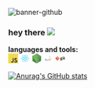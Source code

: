 ![banner-github](https://user-images.githubusercontent.com/89623331/162742829-cff5914b-3359-482f-bf01-748f529c69c6.png)

### hey there <img src="https://media.giphy.com/media/hvRJCLFzcasrR4ia7z/giphy.gif" width="25px">

**languages and tools:**  
<code><img height="20" src="https://raw.githubusercontent.com/github/explore/80688e429a7d4ef2fca1e82350fe8e3517d3494d/topics/javascript/javascript.png"></code>
<code><img height="20" src="https://raw.githubusercontent.com/github/explore/80688e429a7d4ef2fca1e82350fe8e3517d3494d/topics/react/react.png"></code>
<code><img height="20" src="https://raw.githubusercontent.com/github/explore/80688e429a7d4ef2fca1e82350fe8e3517d3494d/topics/nodejs/nodejs.png"></code>
<code><img height="20" src="https://raw.githubusercontent.com/github/explore/80688e429a7d4ef2fca1e82350fe8e3517d3494d/topics/mysql/mysql.png"></code>
<code><img height="20" src="https://raw.githubusercontent.com/github/explore/80688e429a7d4ef2fca1e82350fe8e3517d3494d/topics/git/git.png"></code>


[![Anurag's GitHub stats](https://github-readme-stats.vercel.app/api?username=matias199130)](https://github.com/anuraghazra/github-readme-stats)
